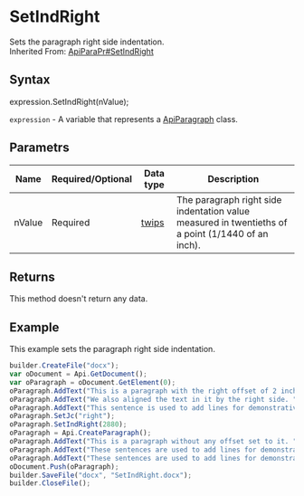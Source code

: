 # SetIndRight

Sets the paragraph right side indentation.
<br>Inherited From: [ApiParaPr#SetIndRight](../../ApiParaPr/Methods/SetIndRight.md)

## Syntax

expression.SetIndRight(nValue);

`expression` - A variable that represents a [ApiParagraph](../ApiParagraph.md) class.

## Parametrs

| **Name** | **Required/Optional** | **Data type** | **Description** |
| ------------- | ------------- | ------------- | ------------- |
| nValue | Required | [twips](../../../Enumerations/twips.md) | The paragraph right side indentation value measured in twentieths of a point (1/1440 of an inch). |

## Returns

This method doesn't return any data.

## Example

This example sets the paragraph right side indentation.

```javascript
builder.CreateFile("docx");
var oDocument = Api.GetDocument();
var oParagraph = oDocument.GetElement(0);
oParagraph.AddText("This is a paragraph with the right offset of 2 inches set to it. ");
oParagraph.AddText("We also aligned the text in it by the right side. ");
oParagraph.AddText("This sentence is used to add lines for demonstrative purposes.");
oParagraph.SetJc("right");
oParagraph.SetIndRight(2880);
oParagraph = Api.CreateParagraph();
oParagraph.AddText("This is a paragraph without any offset set to it. ");
oParagraph.AddText("These sentences are used to add lines for demonstrative purposes. ");
oParagraph.AddText("These sentences are used to add lines for demonstrative purposes.");
oDocument.Push(oParagraph);
builder.SaveFile("docx", "SetIndRight.docx");
builder.CloseFile();
```